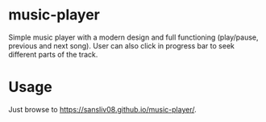 # music-player
Simple music player with a modern design and full functioning (play/pause, previous and next song).
User can also click in progress bar to seek different parts of the track.

# Usage
Just browse to https://sansliv08.github.io/music-player/.
